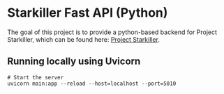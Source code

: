 # Starkiller Fast API (Python)

The goal of this project is to provide a python-based backend for Project Starkiller, which can be found here: [Project Starkiller](https://github.com/johnnybouder/starkiller).

## Running locally using Uvicorn

```
# Start the server
uvicorn main:app --reload --host=localhost --port=5010
```
